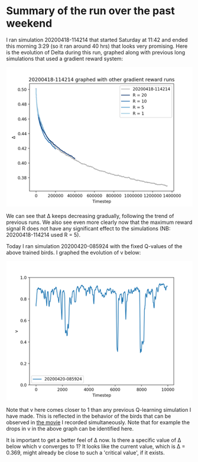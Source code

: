 # Summary of the run over the past weekend

I ran simulation 20200418-114214 that started Saturday at 11:42 and ended this morning 3:29 (so it ran around 40 hrs) that looks very promising. Here is the evolution of Delta during this run, graphed along with previous long simulations that used a gradient reward system:

![Delta](../20200418/20200418-114214-Delta.png)

We can see that Δ keeps decreasing gradually, following the trend of previous runs. We also see even more clearly now that the maximum reward signal R does not have any significant effect to the simulations (NB: 20200418-114214 used R = 5).

Today I ran simulation 20200420-085924 with the fixed Q-values of the above trained birds. I graphed the evolution of v below:

![v](20200420-085924-v.png)

Note that v here comes closer to 1 than any previous Q-learning simulation I have made. This is reflected in the behavior of the birds that can be observed in [the movie](../../movies/20200420-085924.mp4) I recorded simultaneously. Note that for example the drops in v in the above graph can be identified here.

It is important to get a better feel of Δ now. Is there a specific value of Δ below which v converges to 1? It looks like the current value, which is Δ = 0.369, might already be close to such a 'critical value', if it exists.

